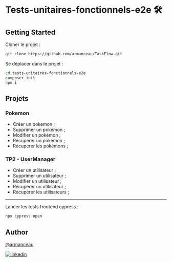 
# Tests-unitaires-fonctionnels-e2e 🛠️

## Getting Started

Cloner le projet :
```bash
git clone https://github.com/armanceau/TaskFlow.git
```

Se déplacer dans le projet :
```bash
cd tests-unitaires-fonctionnels-e2e
composer init
npm i
```

## Projets

### Pokemon

- Créer un pokemon ;
- Supprimer un pokémon ;
- Modifier un pokémon ;
- Récupérer un pokémon ;
- Récupérer les pokémons ;

### TP2 - UserManager

- Créer un utilisateur ;
- Supprimer un utilisateur ;
- Modifier un utilisateur ;
- Récupérer un utilisateur ;
- Récupérer les utilisateurs ;

---

Lancer les tests frontend cypress :
```bash
npx cypress open
```

## Author

[@armanceau](https://www.github.com/armanceau)

[![linkedin](https://img.shields.io/badge/linkedin-0A66C2?style=for-the-badge&logo=linkedin&logoColor=white)](https://www.linkedin.com/in/arthur-manceau/)
